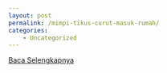 ```yaml
---
layout: post
permalink: /mimpi-tikus-curut-masuk-rumah/
categories:
    - Uncategorized
---
```


[Baca Selengkapnya](/01)